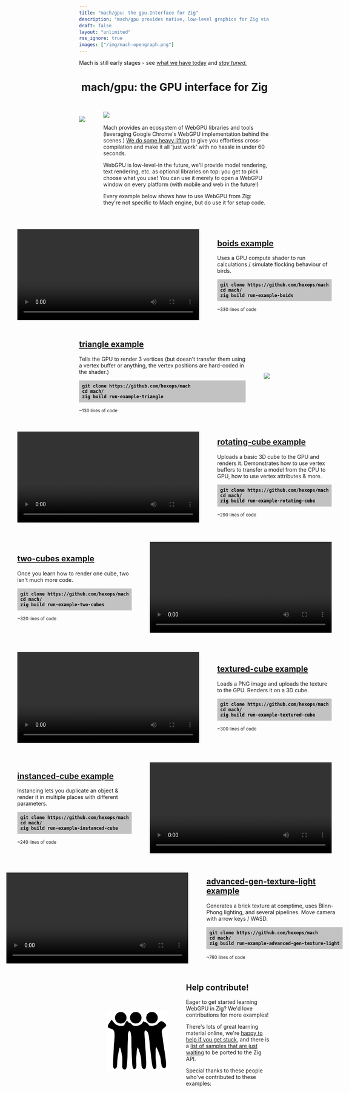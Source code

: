 ```yaml
---
title: "mach/gpu: the gpu.Interface for Zig"
description: "mach/gpu provides native, low-level graphics for Zig via WebGPU (DirectX 12, Metal, and Vulkan.) Get started in under 60s with these examples."
draft: false
layout: "unlimited"
rss_ignore: true
images: ["/img/mach-opengraph.png"]
---
```


<style>
.p-section {
    display: flex;
    flex-direction: row;
    margin-top: 3rem;
    align-items: center;
    justify-content: center;
}
.p-section-highlight {
    margin-top: 4rem;
    margin-bottom: 2rem;
}
.p-section-right {
    margin-left: 3rem;
}
.p-section-left {
    margin-right: 3rem;
}
.p-img-left {
    height: 10rem;
    margin-left: 4.5rem;
}
.p-img-right {
    height: 10rem;
    margin-right: 4.5rem;
}
.p-logo { margin-right: 3rem; margin-top: 2rem; }
.p-logo>img {
    height: 10rem;
    width: 100%;
}

h2 {
    text-align: left;
    margin-top: 0;
}

.code-inline {
    display: inline-block;
    padding-top: 0.25rem;
    padding-bottom: 0.25rem;
}
.code-inline>a {
    color: black;
}

.code {
    text-align: left;
    background: #c2c2c2;
    color: black;
    padding: 0.5rem;
    font-weight: bold;
}

.code::-moz-selection { /* Code for Firefox */
  color: white;
  background: black;
}

.code::selection {
  color: white;
  background: black;
}

@media (max-width:700px) {
    .p-warning { margin-top: 0; }
    .p-logo { margin: auto; margin-top: 0; margin-bottom: -2rem; }
    .p-logo img { margin-top: -1rem; }
    .p-section { margin-top: 4rem; flex-direction: column; }
    .p-section h2 { text-align: center; }
    .p-section-right { margin-left: 0; }
    .p-section-left { margin-right: 0; }
    .p-section small { margin: 0; display: block; text-align: center; }
    .p-img-left { margin: auto; margin-top: 2rem; margin-bottom: -1rem; height: 6rem; }
    .p-img-right { margin: auto; margin-bottom: 2rem; margin-top: -1rem; height: 6rem; }
    .p-section iframe {
        width: 100%;
        height: 15rem;
    }
}

.animated-demo > video, .static-demo > img {
    width: 30rem;
}
</style>

<div class="p-warning">
    Mach is still early stages - see <a href="/#early-stages">what we have today</a> and <em><a href="https://twitter.com/machengine">stay tuned.</a></em>
</div>

<h1 align="center">mach/gpu: the GPU interface for Zig</h1>
<div class="p-section">
    <img style="height: 15rem;" class="auto-color" src="https://user-images.githubusercontent.com/3173176/163735828-eb10335d-c984-4f7b-90cc-1e0a0edec1d0.png"></img>
    <div class="p-section-right">
        <img class="auto-color" style="width: 30rem;" src="https://user-images.githubusercontent.com/3173176/160261203-505aa417-e990-45bb-8a3d-17e224f1506c.png" />
        <p>Mach provides an ecosystem of WebGPU libraries and tools (leveraging Google Chrome's WebGPU implementation behind the scenes.) <a href="https://devlog.hexops.com/2022/mach-v0.1-zig-graphics-in-60s#behind-the-scenes">We do some heavy lifting</a> to give you effortless cross-compilation and make it all 'just work' with no hassle in under 60 seconds.</p>
        <p>WebGPU is low-level-in the future, we'll provide model rendering, text rendering, etc. as optional libraries on top: you get to pick choose what you use! You can use it merely to open a WebGPU window on every platform (with mobile and web in the future!)</p>
        <p>Every example below shows how to use WebGPU from Zig: they're not specific to Mach engine, but do use it for setup code.</p>
    </div>
</div>

<div class="p-section">
    <a class="animated-demo" href="https://user-images.githubusercontent.com/3173176/163732353-14657abc-d8d6-4367-847f-2b06821a1727.mp4">
        <video autoplay loop>
        <source src="https://user-images.githubusercontent.com/3173176/163732353-14657abc-d8d6-4367-847f-2b06821a1727.mp4" type="video/mp4">
        </video>
    </a>
    <div class="p-section-right">
        <h2><a href="https://github.com/hexops/mach/tree/main/examples/boids">boids example</a></h2>
        <p>Uses a GPU compute shader to run calculations / simulate flocking behaviour of birds.</p>
        <div>
<code><pre class="code">
git clone https://github.com/hexops/mach
cd mach/
zig build run-example-boids
</pre></code>
        </div>
        <small>~330 lines of code</small>
    </div>
</div>

<div class="p-section">
    <div class="p-section-left">
        <h2><a href="https://github.com/hexops/mach/tree/main/examples/triangle">triangle example</a></h2>
        <p>Tells the GPU to render 3 vertices (but doesn't transfer them using a vertex buffer or anything, the vertex positions are hard-coded in the shader.)</p>
        <div>
<code><pre class="code">
git clone https://github.com/hexops/mach
cd mach/
zig build run-example-triangle
</pre></code>
        </div>
        <small>~130 lines of code</small>
    </div>
    <a class="static-demo" href="https://user-images.githubusercontent.com/3173176/163738403-7f3f44aa-0982-49df-9c03-e78638194b86.png">
        <img src="https://user-images.githubusercontent.com/3173176/163738403-7f3f44aa-0982-49df-9c03-e78638194b86.png" />
    </a>
</div>

<div class="p-section">
    <a class="animated-demo" href="https://user-images.githubusercontent.com/3173176/163732380-77f0485d-35e2-4ae9-bc90-46962a33e369.mp4">
        <video autoplay loop>
        <source src="https://user-images.githubusercontent.com/3173176/163732380-77f0485d-35e2-4ae9-bc90-46962a33e369.mp4" type="video/mp4">
        </video>
    </a>
    <div class="p-section-right">
        <h2><a href="https://github.com/hexops/mach/tree/main/examples/rotating-cube">rotating-cube example</a></h2>
        <p>Uploads a basic 3D cube to the GPU and renders it. Demonstrates how to use vertex buffers to transfer a model from the CPU to GPU, how to use vertex attributes & more.</p>
        <div>
<code><pre class="code">
git clone https://github.com/hexops/mach
cd mach/
zig build run-example-rotating-cube
</pre></code>
        </div>
        <small>~290 lines of code</small>
    </div>
</div>

<div class="p-section">
    <div class="p-section-left">
        <h2><a href="https://github.com/hexops/mach/tree/main/examples/two-cubes">two-cubes example</a></h2>
        <p>Once you learn how to render one cube, two isn't much more code.</p>
        <div>
<code><pre class="code">
git clone https://github.com/hexops/mach
cd mach/
zig build run-example-two-cubes
</pre></code>
        </div>
        <small>~320 lines of code</small>
    </div>
    <a class="animated-demo" href="https://user-images.githubusercontent.com/3173176/163733010-df1cca4f-bd3f-403b-b785-5bc58fa04e10.mp4">
        <video autoplay loop>
        <source src="https://user-images.githubusercontent.com/3173176/163733010-df1cca4f-bd3f-403b-b785-5bc58fa04e10.mp4" type="video/mp4">
        </video>
    </a>
</div>

<div class="p-section">
    <a class="animated-demo" href="https://user-images.githubusercontent.com/3173176/164985623-93e01957-a86b-4607-827d-2a6cda32a409.mp4">
        <video autoplay loop>
        <source src="https://user-images.githubusercontent.com/3173176/164985623-93e01957-a86b-4607-827d-2a6cda32a409.mp4" type="video/mp4">
        </video>
    </a>
    <div class="p-section-right">
        <h2><a href="https://github.com/hexops/mach/tree/main/examples/textured-cube">textured-cube example</a></h2>
        <p>Loads a PNG image and uploads the texture to the GPU. Renders it on a 3D cube.</p>
        <div>
<code><pre class="code">
git clone https://github.com/hexops/mach
cd mach/
zig build run-example-textured-cube
</pre></code>
        </div>
        <small>~300 lines of code</small>
    </div>
</div>

<div class="p-section">
    <div class="p-section-left">
        <h2><a href="https://github.com/hexops/mach/tree/main/examples/instanced-cube">instanced-cube example</a></h2>
        <p>Instancing lets you duplicate an object & render it in multiple places with different parameters.</p>
        <div>
<code><pre class="code">
git clone https://github.com/hexops/mach
cd mach/
zig build run-example-instanced-cube
</pre></code>
        </div>
        <small>~240 lines of code</small>
    </div>
    <a class="animated-demo" href="https://user-images.githubusercontent.com/3173176/164985617-43c42aed-4f04-44a1-80c8-018cd124cbeb.mp4">
        <video autoplay loop>
        <source src="https://user-images.githubusercontent.com/3173176/164985617-43c42aed-4f04-44a1-80c8-018cd124cbeb.mp4" type="video/mp4">
        </video>
    </a>
</div>

<div class="p-section">
    <a class="animated-demo" href="https://user-images.githubusercontent.com/3173176/164985604-8f86fac1-68aa-4f64-a33f-1f7f45219d31.mp4">
        <video autoplay loop>
        <source src="https://user-images.githubusercontent.com/3173176/164985604-8f86fac1-68aa-4f64-a33f-1f7f45219d31.mp4" type="video/mp4">
        </video>
    </a>
    <div class="p-section-right">
        <h2><a href="https://github.com/hexops/mach/tree/main/examples/advanced-gen-texture-light">advanced-gen-texture-light example</a></h2>
        <p>Generates a brick texture at comptime, uses Blinn-Phong lighting, and several pipelines. Move camera with arrow keys / WASD.</p>
        <div>
<code><pre class="code">
git clone https://github.com/hexops/mach
cd mach/
zig build run-example-advanced-gen-texture-light
</pre></code>
        </div>
        <small>~760 lines of code</small>
    </div>
</div>

<div class="p-section">
    <img class="p-img-left auto-color" src="/img/people.svg"></img>
    <div class="p-section-right">
        <h2>Help contribute!</h2>
        <p>Eager to get started learning WebGPU in Zig? We'd love contributions for more examples!</p>
        <p>There's lots of great learning material online, we're <a href="https://matrix.to/#/#hexops:matrix.org">happy to help if you get stuck</a>, and there is a <a href="https://github.com/hexops/mach/issues/230">list of samples that are just waiting</a> to be ported to the Zig API.</p>
        <p>Special thanks to these people who've contributed to these examples:</p>
        <div style="max-width: 40rem; text-align: left; margin-top: 1rem;">
            <a href="https://github.com/Andoryuuta"><img src="https://images.weserv.nl/?url=github.com/Andoryuuta.png?v=4&h=60&w=60&fit=cover&mask=circle&maxage=7d" width="60px" alt="" /></a>
            <a href="https://github.com/PiergiorgioZagaria"><img src="https://images.weserv.nl/?url=github.com/PiergiorgioZagaria.png?v=4&h=60&w=60&fit=cover&mask=circle&maxage=7d" width="60px" alt="" /></a>
            <a href="https://github.com/d3m1gd"><img src="https://images.weserv.nl/?url=github.com/d3m1gd.png?v=4&h=60&w=60&fit=cover&mask=circle&maxage=7d" width="60px" alt="" /></a>
            <a href="https://github.com/johanfforsberg"><img src="https://images.weserv.nl/?url=github.com/johanfforsberg.png?v=4&h=60&w=60&fit=cover&mask=circle&maxage=7d" width="60px" alt="" /></a>
        </div>
    </div>
</div>
